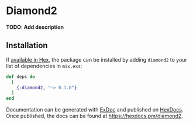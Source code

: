 # Diamond2

**TODO: Add description**

## Installation

If [available in Hex](https://hex.pm/docs/publish), the package can be installed
by adding `diamond2` to your list of dependencies in `mix.exs`:

```elixir
def deps do
  [
    {:diamond2, "~> 0.1.0"}
  ]
end
```

Documentation can be generated with [ExDoc](https://github.com/elixir-lang/ex_doc)
and published on [HexDocs](https://hexdocs.pm). Once published, the docs can
be found at <https://hexdocs.pm/diamond2>.

